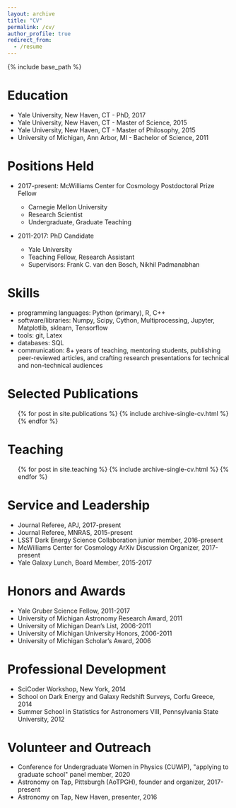 ```yaml
---
layout: archive
title: "CV"
permalink: /cv/
author_profile: true
redirect_from:
  - /resume
---
```


{% include base_path %}

Education
======
* Yale University, New Haven, CT - PhD, 2017
* Yale University, New Haven, CT - Master of Science, 2015
* Yale University, New Haven, CT - Master of Philosophy, 2015
* University of Michigan, Ann Arbor, MI - Bachelor of Science, 2011

Positions Held
======
* 2017-present: McWilliams Center for Cosmology Postdoctoral Prize Fellow
  * Carnegie Mellon University
  * Research Scientist
  * Undergraduate, Graduate Teaching

* 2011-2017: PhD Candidate
  * Yale University
  * Teaching Fellow, Research Assistant
  * Supervisors: Frank C. van den Bosch, Nikhil Padmanabhan
  
Skills
======
* programming languages: Python (primary), R, C++
* software/libraries: Numpy, Scipy, Cython, Multiprocessing, Jupyter, Matplotlib, sklearn, Tensorflow
* tools: git, Latex
* databases: SQL
* communication: 8+ years of teaching, mentoring students, publishing peer-reviewed articles, and crafting research presentations for technical and non-technical audiences

Selected Publications
======
  <ul>{% for post in site.publications %}
    {% include archive-single-cv.html %}
  {% endfor %}</ul>
 
<!-- 
Talks
======
  <ul>{% for post in site.talks %}
    {% include archive-single-talk-cv.html %}
  {% endfor %}</ul>
-->
  
Teaching
======
  <ul>{% for post in site.teaching %}
    {% include archive-single-cv.html %}
  {% endfor %}</ul>
  
Service and Leadership
======
* Journal Referee, APJ, 2017-present
* Journal Referee, MNRAS, 2015-present
* LSST Dark Energy Science Collaboration junior member, 2016-present
* McWilliams Center for Cosmology ArXiv Discussion Organizer, 2017-present
* Yale Galaxy Lunch, Board Member, 2015-2017

Honors and Awards
======
* Yale Gruber Science Fellow, 2011-2017
* University of Michigan Astronomy Research Award, 2011
* University of Michigan Dean’s List, 2006-2011
* University of Michigan University Honors, 2006-2011
* University of Michigan Scholar’s Award, 2006

Professional Development
======
* SciCoder Workshop, New York, 2014
* School on Dark Energy and Galaxy Redshift Surveys, Corfu Greece, 2014
* Summer School in Statistics for Astronomers VIII, Pennsylvania State University, 2012

Volunteer and Outreach
======
* Conference for Undergraduate Women in Physics (CUWiP), "applying to graduate school" panel member, 2020
* Astronomy on Tap, Pittsburgh (AoTPGH), founder and organizer, 2017-present
* Astronomy on Tap, New Haven, presenter, 2016

